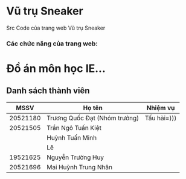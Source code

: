 # Vũ trụ Sneaker
Src Code của trang web Vũ trụ Sneaker
### Các chức năng của trang web:

# Đồ án môn học IE...
## Danh sách thành viên
| MSSV | Họ tên |Nhiệm vụ|
| --- | ----------- |--------------------|
| 20521180 | Trương Quốc Đạt (Nhóm trưởng) | Tấu hài=))) |
| 20521505 | Trần Ngô Tuấn Kiệt ||
|  | Huỳnh Tuấn Minh ||
| | Lê||
| 19521625 | Nguyễn Trường Huy ||
| 20521696 | Mai Huỳnh Trung Nhân ||
